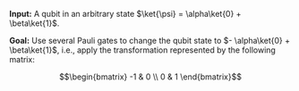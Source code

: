 **Input:** A qubit in an arbitrary state $\ket{\psi} = \alpha\ket{0} + \beta\ket{1}$.

**Goal:** Use several Pauli gates to change the qubit state to $- \alpha\ket{0} + \beta\ket{1}$, i.e., apply the transformation represented by the following matrix:

$$\begin{bmatrix} -1 & 0 \\ 0 & 1 \end{bmatrix}$$
